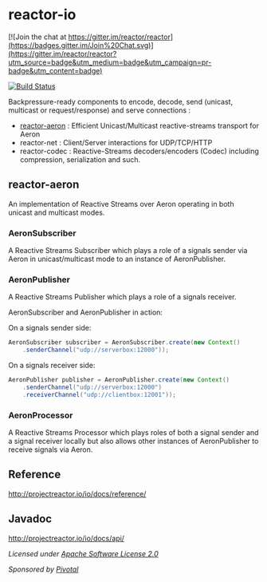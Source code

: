 # reactor-io

[![Join the chat at https://gitter.im/reactor/reactor](https://badges.gitter.im/Join%20Chat.svg)](https://gitter.im/reactor/reactor?utm_source=badge&utm_medium=badge&utm_campaign=pr-badge&utm_content=badge)

[![Build Status](https://drone.io/github.com/reactor/reactor-io/status.png)](https://drone.io/github.com/reactor/reactor-io/latest)

Backpressure-ready components to encode, decode, send (unicast, multicast or request/response) and serve connections :
- [reactor-aeron](#reactor-aeron) : Efficient Unicast/Multicast reactive-streams transport for Aeron
- reactor-net   : Client/Server interactions for UDP/TCP/HTTP
- reactor-codec : Reactive-Streams decoders/encoders (Codec) including compression, serialization and such.

## reactor-aeron

An implementation of Reactive Streams over Aeron operating in both unicast and multicast modes.

### AeronSubscriber
A Reactive Streams Subscriber which plays a role of a signals sender via Aeron in unicast/multicast mode to an instance of AeronPublisher.

### AeronPublisher
A Reactive Streams Publisher which plays a role of a signals receiver.

AeronSubscriber and AeronPublisher in action:

On a signals sender side:
```java
AeronSubscriber subscriber = AeronSubscriber.create(new Context()
    .senderChannel("udp://serverbox:12000"));
```

On a signals receiver side:
```java
AeronPublisher publisher = AeronPublisher.create(new Context()
    .senderChannel("udp://serverbox:12000")
    .receiverChannel("udp://clientbox:12001"));
```

### AeronProcessor
A Reactive Streams Processor which plays roles of both a signal sender and a signal receiver locally but also allows
other instances of AeronPublisher to receive signals via Aeron.

## Reference
http://projectreactor.io/io/docs/reference/

## Javadoc
http://projectreactor.io/io/docs/api/

_Licensed under [Apache Software License 2.0](www.apache.org/licenses/LICENSE-2.0)_

_Sponsored by [Pivotal](http://pivotal.io)_
